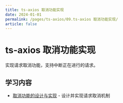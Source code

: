 ```yaml
---
title: ts-axios 取消功能实现
date: 2024-01-01
permalink: /pages/ts-axios/09.ts-axios 取消功能实现/
article: false
---
```


# ts-axios 取消功能实现

实现请求取消功能，支持中断正在进行的请求。

## 学习内容

- [取消功能的设计与实现](./01.取消功能的设计与实现) - 设计并实现请求取消机制

